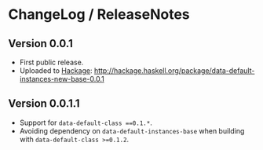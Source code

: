 # ChangeLog / ReleaseNotes


## Version 0.0.1

* First public release.
* Uploaded to [Hackage][]: <http://hackage.haskell.org/package/data-default-instances-new-base-0.0.1>

## Version 0.0.1.1

* Support for `data-default-class ==0.1.*`.
* Avoiding dependency on `data-default-instances-base` when building with
  `data-default-class >=0.1.2`.



[Hackage]:
  http://hackage.haskell.org/
  "HackageDB (or just Hackage) is a collection of releases of Haskell packages."
